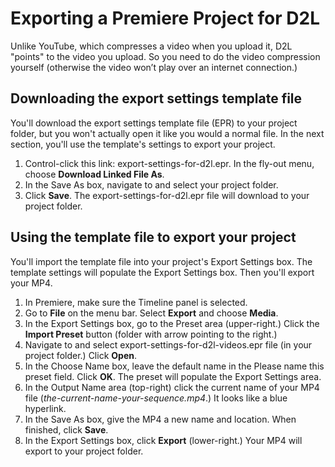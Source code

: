 # Exporting a Premiere Project for D2L

Unlike YouTube, which compresses a video when you upload it, D2L "points" to the video you upload. So you need to do the video compression yourself (otherwise the video won’t play over an internet connection.) 

## Downloading the export settings template file

You'll download the export settings template file (EPR) to your project folder, but you won't actually open it like you would a normal file. In the next section, you'll use the template's settings to export your project. 

1. Control-click this link: export-settings-for-d2l.epr. In the fly-out menu, choose **Download Linked File As**.
2. In the Save As box, navigate to and select your project folder.
3. Click **Save**. The export-settings-for-d2l.epr file will download to your project folder.

## Using the template file to export your project

You'll import the template file into your project's Export Settings box. The template settings will populate the Export Settings box. Then you'll export your MP4.    

1. In Premiere, make sure the Timeline panel is selected.
2. Go to **File** on the menu bar. Select **Export** and choose **Media**.
3. In the Export Settings box, go to the Preset area (upper-right.) Click the **Import Preset** button (folder with arrow pointing to the right.) 
4. Navigate to and select export-settings-for-d2l-videos.epr file (in your project folder.) Click **Open**.
5. In the Choose Name box, leave the default name in the Please name this preset field. Click **OK**. The preset will populate the Export Settings area. 
6. In the Output Name area (top-right) click the current name of your MP4 file (_the-current-name-your-sequence.mp4_.) It looks like a blue hyperlink. 
7. In the Save As box, give the MP4 a new name and location. When finished, click **Save**. 
8. In the Export Settings box, click **Export** (lower-right.) Your MP4 will export to your project folder. 




